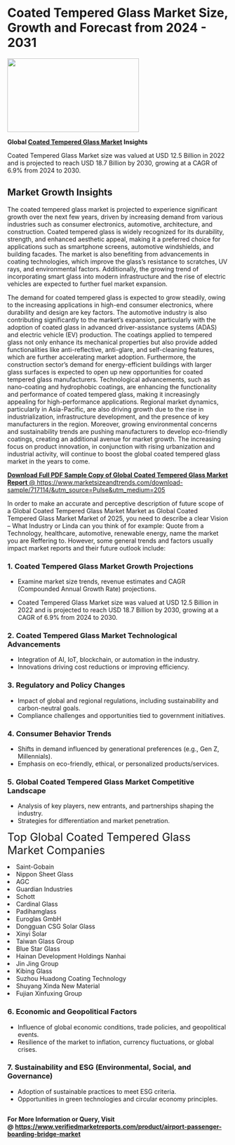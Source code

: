 <H1>Coated Tempered Glass Market Size, Growth and Forecast from 2024 - 2031</H1><img class="aligncenter size-medium wp-image-584254" src="https://thirdeyenews.in/wp-content/uploads/2024/09/Global-Market-Research-300x168.jpeg" alt="" width="300" height="168" /><p><strong>Global&nbsp;<a href="https://www.marketsizeandtrends.com/download-sample/717114/&amp;utm_source=Pulse&amp;utm_medium=205">Coated Tempered Glass Market</a> Insights</strong></p><p>Coated Tempered Glass Market size was valued at USD 12.5 Billion in 2022 and is projected to reach USD 18.7 Billion by 2030, growing at a CAGR of 6.9% from 2024 to 2030.</p><p><h2>Market Growth Insights</h2> <p>The coated tempered glass market is projected to experience significant growth over the next few years, driven by increasing demand from various industries such as consumer electronics, automotive, architecture, and construction. Coated tempered glass is widely recognized for its durability, strength, and enhanced aesthetic appeal, making it a preferred choice for applications such as smartphone screens, automotive windshields, and building facades. The market is also benefiting from advancements in coating technologies, which improve the glass’s resistance to scratches, UV rays, and environmental factors. Additionally, the growing trend of incorporating smart glass into modern infrastructure and the rise of electric vehicles are expected to further fuel market expansion.</p> <p><a href="#"></a></p> <p>The demand for coated tempered glass is expected to grow steadily, owing to the increasing applications in high-end consumer electronics, where durability and design are key factors. The automotive industry is also contributing significantly to the market’s expansion, particularly with the adoption of coated glass in advanced driver-assistance systems (ADAS) and electric vehicle (EV) production. The coatings applied to tempered glass not only enhance its mechanical properties but also provide added functionalities like anti-reflective, anti-glare, and self-cleaning features, which are further accelerating market adoption. Furthermore, the construction sector’s demand for energy-efficient buildings with larger glass surfaces is expected to open up new opportunities for coated tempered glass manufacturers. Technological advancements, such as nano-coating and hydrophobic coatings, are enhancing the functionality and performance of coated tempered glass, making it increasingly appealing for high-performance applications. Regional market dynamics, particularly in Asia-Pacific, are also driving growth due to the rise in industrialization, infrastructure development, and the presence of key manufacturers in the region. Moreover, growing environmental concerns and sustainability trends are pushing manufacturers to develop eco-friendly coatings, creating an additional avenue for market growth. The increasing focus on product innovation, in conjunction with rising urbanization and industrial activity, will continue to boost the global coated tempered glass market in the years to come.</p> <p><a href="#"></p><p><span class=""><strong>Download Full PDF Sample Copy of Global Coated Tempered Glass Market Report</strong> @ <a href="https://www.marketsizeandtrends.com/download-sample/717114/&amp;utm_source=Pulse&amp;utm_medium=205" target="_blank">https://www.marketsizeandtrends.com/download-sample/717114/&amp;utm_source=Pulse&amp;utm_medium=205</a></span></p><p>In order to make an accurate and perceptive description of future scope of a Global&nbsp;Coated Tempered Glass Market Market as Global&nbsp;Coated Tempered Glass Market Market of 2025, you need to describe a clear Vision &ndash; What Industry or Linda can you think of for example: Quote from a Technology, healthcare, automotive, renewable energy, name the market you are Reffering to. However, some general trends and factors usually impact market reports and their future outlook include:</p><h3>1.&nbsp;<strong>Coated Tempered Glass Market Growth Projections</strong></h3><ul><li>Examine market size trends, revenue estimates and CAGR (Compounded Annual Growth Rate) projections.</li><li><p>Coated Tempered Glass Market size was valued at USD 12.5 Billion in 2022 and is projected to reach USD 18.7 Billion by 2030, growing at a CAGR of 6.9% from 2024 to 2030.</p></li></ul><h3>2.&nbsp;<strong>Coated Tempered Glass Market Technological Advancements</strong></h3><ul><li>Integration of AI, IoT, blockchain, or automation in the industry.</li><li>Innovations driving cost reductions or improving efficiency.</li></ul><h3>3.&nbsp;<strong>Regulatory and Policy Changes</strong></h3><ul><li>Impact of global and regional regulations, including sustainability and carbon-neutral goals.</li><li>Compliance challenges and opportunities tied to government initiatives.</li></ul><h3>4.&nbsp;<strong>Consumer Behavior Trends</strong></h3><ul><li>Shifts in demand influenced by generational preferences (e.g., Gen Z, Millennials).</li><li>Emphasis on eco-friendly, ethical, or personalized products/services.</li></ul><h3>5.&nbsp;<strong>Global Coated Tempered Glass Market Competitive Landscape</strong></h3><ul><li>Analysis of key players, new entrants, and partnerships shaping the industry.</li><li>Strategies for differentiation and market penetration.</li></ul><p data-pm-slice="1 1 []"><span style="color: inherit; font-family: inherit; font-size: 25px;">Top Global Coated Tempered Glass Market Companies</span></p><div class="" data-test-id=""><p><li>Saint-Gobain</li><li> Nippon Sheet Glass</li><li> AGC</li><li> Guardian Industries</li><li> Schott</li><li> Cardinal Glass</li><li> Padihamglass</li><li> Euroglas GmbH</li><li> Dongguan CSG Solar Glass</li><li> Xinyi Solar</li><li> Taiwan Glass Group</li><li> Blue Star Glass</li><li> Hainan Development Holdings Nanhai</li><li> Jin Jing Group</li><li> Kibing Glass</li><li> Suzhou Huadong Coating Technology</li><li> Shuyang Xinda New Material</li><li> Fujian Xinfuxing Group</li></p></div><h3>6.&nbsp;<strong>Economic and Geopolitical Factors</strong></h3><ul><li>Influence of global economic conditions, trade policies, and geopolitical events.</li><li>Resilience of the market to inflation, currency fluctuations, or global crises.</li></ul><h3>7.&nbsp;<strong>Sustainability and ESG (Environmental, Social, and Governance)</strong></h3><ul><li>Adoption of sustainable practices to meet ESG criteria.</li><li>Opportunities in green technologies and circular economy principles.</li></ul><h2><strong style="font-size: 14px;">For More Information or Query, Visit @&nbsp;</strong><a style="background-color: #ffffff; font-size: 14px;" href="https://www.marketsizeandtrends.com/report/coated-tempered-glass-market/" target="_blank">https://www.verifiedmarketreports.com/product/airport-passenger-boarding-bridge-market</a></h2>
